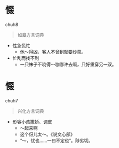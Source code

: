 # 惙
chuh8
> 如皋方言词典
- 性急慌忙
  - 他～得凶，客人不曾到就要炒菜。
- 忙乱而找不到
  - 一只袜子不晓得～咖哪许去啊，只好重穿另一双。

# 惙
chuh7
> 兴化方言词典
- 形容小孩撒娇、调皮
  - ～起来啊
  - 这个伢儿太～。《说文心部》
  - “～，忧也……一曰不定也”。陟劣切。
